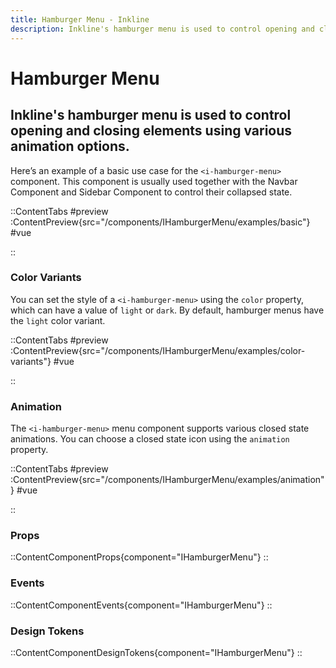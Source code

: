```yaml
---
title: Hamburger Menu - Inkline
description: Inkline's hamburger menu is used to control opening and closing elements using various animation options.
---
```


# Hamburger Menu
## Inkline's hamburger menu is used to control opening and closing elements using various animation options.

Here’s an example of a basic use case for the `<i-hamburger-menu>` component. This component is usually used together with the <router-link :to="{ name: 'docs-components-navbar' }">Navbar Component</router-link> and <router-link to="{ name: 'docs-components-sidebar' }">Sidebar Component</router-link> to control their collapsed state.

::ContentTabs
#preview
:ContentPreview{src="/components/IHamburgerMenu/examples/basic"}
#vue
<!-- Autodocs{src="@inkline/inkline/components/IHamburgerMenu/examples/basic.vue" lang="vue"} -->
::

### Color Variants
You can set the style of a `<i-hamburger-menu>` using the `color` property, which can have a value of `light` or `dark`. By default, hamburger menus have the `light` color variant.

::ContentTabs
#preview
:ContentPreview{src="/components/IHamburgerMenu/examples/color-variants"}
#vue
<!-- Autodocs{src="@inkline/inkline/components/IHamburgerMenu/examples/color-variants.vue" lang="vue"} -->
::

### Animation
The `<i-hamburger-menu>` menu component supports various closed state animations. You can choose a closed state icon using the `animation` property.

::ContentTabs
#preview
:ContentPreview{src="/components/IHamburgerMenu/examples/animation"}
#vue
<!-- Autodocs{src="@inkline/inkline/components/IHamburgerMenu/examples/animation.vue" lang="vue"} -->
::


### Props
::ContentComponentProps{component="IHamburgerMenu"}
::

### Events
::ContentComponentEvents{component="IHamburgerMenu"}
::

### Design Tokens
::ContentComponentDesignTokens{component="IHamburgerMenu"}
::
